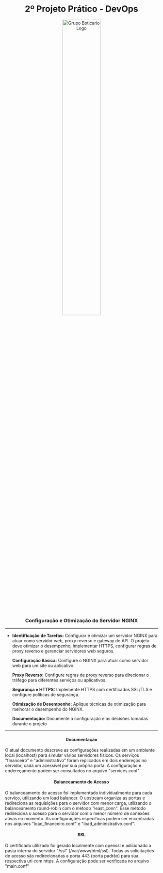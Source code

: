 <div  align="center">
<h1> 2º Projeto Prático - DevOps </h1>
<img src="https://cdn2.gnarususercontent.com.br/1/901407/4f1c6bc4-e335-4aec-b534-8b49ac3df6f2.jpg" alt="Grupo Boticario Logo"  width="50%"/>
<h3>Configuração e Otimização do Servidor NGINX</h3>
</div>

--- 

* **Identificação de Tarefas:** Configurar e otimizar um servidor NGINX para atuar como servidor web, proxy reverso e gateway de API. O projeto deve otimizar o desempenho, implementar HTTPS, configurar regras de proxy reverso e gerenciar servidores web seguros.

    **Configuração Básica:** Configure o NGINX para atuar como servidor web para um site ou aplicativo.<br>

    **Proxy Reverso:** Configure regras de proxy reverso para direcionar o tráfego para diferentes serviços ou aplicativos.<br>

    **Segurança e HTTPS:** Implemente HTTPS com certificados SSL/TLS e configure políticas de segurança.<br>

    **Otimização de Desempenho:** Aplique técnicas de otimização para melhorar o desempenho do NGINX.<br>

    **Documentação:** Documente a configuração e as decisões tomadas durante o projeto<br>

---
<h4 align="center">Documentação</h4>

O atual documento descreve as configurações realizadas em um ambiente local (localhost) para simular vários servidores físicos. Os serviços "financeiro" e "administrativo" foram replicados em dois endereços no servidor, cada um acessível por sua própria porta. A configuração e endereçamento podem ser consultados no arquivo "services.conf".

<h4 align="center">Balanceamento de Acesso</h4>
O balanceamento de acesso foi implementado individualmente para cada serviço, utilizando um load balancer. O upstream organiza as portas e redireciona as requisições para o servidor com menor carga, utilizando o balanceamento round-robin com o método "least_conn". Esse método redireciona o acesso para o servidor com o menor número de conexões ativas no momento. As configurações específicas podem ser encontradas nos arquivos "load_financeiro.conf" e "load_administrativo.conf".

<h4 align="center">SSL</h4>
O certificado utilizado foi gerado localmente com openssl e adicionado a pasta interna do servidor "/ssl" (/var/www/html/ssl). Todas as solicitações de acesso são redirecionadas a porta 443 (porta padrão) para sua respectiva url com https. A configuração pode ser verificada no arquivo "main.conf"